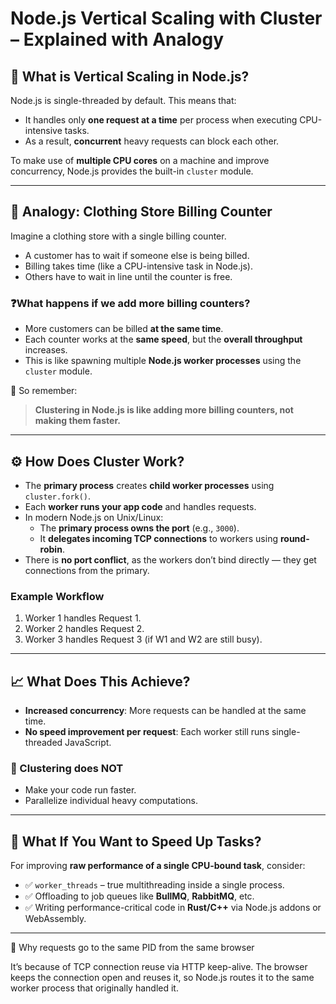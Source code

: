 # Node.js Vertical Scaling with Cluster – Explained with Analogy

## 🧠 What is Vertical Scaling in Node.js?

Node.js is single-threaded by default. This means that:

- It handles only **one request at a time** per process when executing CPU-intensive tasks.
- As a result, **concurrent** heavy requests can block each other.

To make use of **multiple CPU cores** on a machine and improve concurrency, Node.js provides the built-in `cluster` module.

---

## 🏪 Analogy: Clothing Store Billing Counter

Imagine a clothing store with a single billing counter.

- A customer has to wait if someone else is being billed.
- Billing takes time (like a CPU-intensive task in Node.js).
- Others have to wait in line until the counter is free.

### ❓What happens if we add more billing counters?

- More customers can be billed **at the same time**.
- Each counter works at the **same speed**, but the **overall throughput** increases.
- This is like spawning multiple **Node.js worker processes** using the `cluster` module.

📌 So remember:

> **Clustering in Node.js is like adding more billing counters, not making them faster.**

---

## ⚙️ How Does Cluster Work?

- The **primary process** creates **child worker processes** using `cluster.fork()`.
- Each **worker runs your app code** and handles requests.
- In modern Node.js on Unix/Linux:
  - The **primary process owns the port** (e.g., `3000`).
  - It **delegates incoming TCP connections** to workers using **round-robin**.
- There is **no port conflict**, as the workers don’t bind directly — they get connections from the primary.

### Example Workflow

1. Worker 1 handles Request 1.
2. Worker 2 handles Request 2.
3. Worker 3 handles Request 3 (if W1 and W2 are still busy).

---

## 📈 What Does This Achieve?

- **Increased concurrency**: More requests can be handled at the same time.
- **No speed improvement per request**: Each worker still runs single-threaded JavaScript.

### 🚫 Clustering does NOT

- Make your code run faster.
- Parallelize individual heavy computations.

---

## 🚀 What If You Want to Speed Up Tasks?

For improving **raw performance of a single CPU-bound task**, consider:

- ✅ `worker_threads` – true multithreading inside a single process.
- ✅ Offloading to job queues like **BullMQ**, **RabbitMQ**, etc.
- ✅ Writing performance-critical code in **Rust/C++** via Node.js addons or WebAssembly.

---
🧠 Why requests go to the same PID from the same browser

It’s because of TCP connection reuse via HTTP keep-alive.
The browser keeps the connection open and reuses it, so Node.js routes it to the same worker process that originally handled it.
